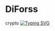 # DiForss
crypto
[![Typing SVG](https://readme-typing-svg.herokuapp.com?color=%2336BCF7&lines=Computer+science+student)](https://git.io/typing-svg)
